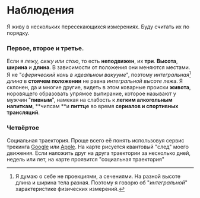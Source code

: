 # Наблюдения

Я живу в нескольких пересекающихся измерениях. Буду считать их по порядку.

### Первое, второе и третье.

Если я _лежу, сижу или стою_, то есть **неподвижен**, их **три**. **Высота**, **ширина** и **длина**. В зависимости от положения они меняются местами. Я не "_сферический конь в идеальном вакууме_", поэтому _интегральная_[^1] _длина_ в **стоячем положении** не равна _интегральной высоте_ лежа. Я склонен, да и многие другие, видеть в этом коварные происки **живота**, норовящего образовать упрямое выпирание, которое называют у мужчин "**пивным**", намекая на слабость к **легким алкогольным напиткам**, **чипсам **и **питтце** во время **сериалов **и** спортивных трансляций**.

### Четвёртое

Социальная траектория. Проще всего её понять использовуя сервис трекинга [Google](https://www.google.com/maps/timeline?pb) или [Apple](https://support.apple.com/ru-ru/explore/find-my-iphone-ipad-mac-watch). На карте рисуется квантовый "след" моего движения. Если наложить друг на друга траектории за несколько дней, недель или лет, на карте проявится "социальная траектория" 

[^1]: Я думаю о себе не проекциями, а сечениями. На разной высоте длина и ширина тела разная. Поэтому я говорю об "_интегральной_" характеристике физических измерений.

